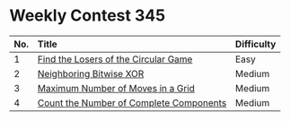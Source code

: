 # Weekly Contest 345

| No. | Title | Difficulty
|:---|:---|:---|
| 1 | [Find the Losers of the Circular Game](https://leetcode.com/problems/find-the-losers-of-the-circular-game/) | Easy
| 2 | [Neighboring Bitwise XOR](https://leetcode.com/problems/neighboring-bitwise-xor/) | Medium
| 3 | [Maximum Number of Moves in a Grid](https://leetcode.com/problems/maximum-number-of-moves-in-a-grid/) | Medium
| 4 | [Count the Number of Complete Components](https://leetcode.com/problems/count-the-number-of-complete-components/) | Medium